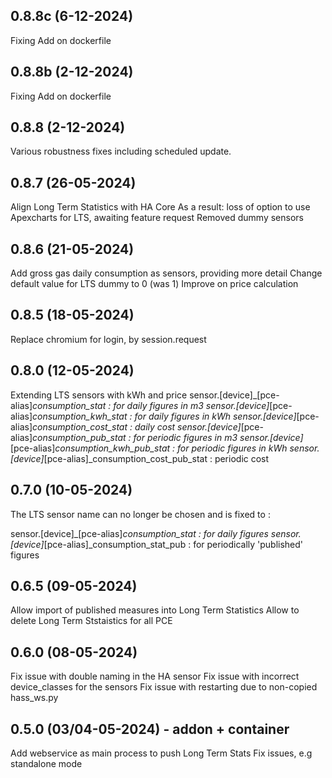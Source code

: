 ## 0.8.8c (6-12-2024)
Fixing Add on dockerfile

## 0.8.8b (2-12-2024)
Fixing Add on dockerfile

## 0.8.8 (2-12-2024)
Various robustness fixes including scheduled update.


## 0.8.7 (26-05-2024)
Align Long Term Statistics with HA Core
As a result: loss of option to use Apexcharts for LTS, awaiting feature request
Removed dummy sensors

## 0.8.6 (21-05-2024)
Add gross gas daily consumption as sensors, providing more detail
Change default value for LTS dummy to 0 (was 1)
Improve on price calculation

## 0.8.5 (18-05-2024)
Replace chromium for login, by session.request

## 0.8.0 (12-05-2024)
Extending LTS sensors with kWh and price
sensor.[device]_[pce-alias]_consumption_stat : for daily figures in m3
sensor.[device]_[pce-alias]_consumption_kwh_stat : for daily figures in kWh
sensor.[device]_[pce-alias]_consumption_cost_stat : daily cost
sensor.[device]_[pce-alias]_consumption_pub_stat : for periodic figures in m3
sensor.[device]_[pce-alias]_consumption_kwh_pub_stat : for periodic figures in kWh
sensor.[device]_[pce-alias]_consumption_cost_pub_stat : periodic cost

## 0.7.0 (10-05-2024)
The LTS sensor name can no longer be chosen and is fixed to :

sensor.[device]_[pce-alias]_consumption_stat : for daily figures
sensor.[device]_[pce-alias]_consumption_stat_pub : for periodically 'published' figures 

## 0.6.5 (09-05-2024)

Allow import of published measures into Long Term Statistics
Allow to delete Long Term Ststaistics for all PCE
  
## 0.6.0 (08-05-2024)

Fix issue with double naming in the HA sensor
Fix issue with incorrect device_classes for the sensors
Fix issue with restarting due to non-copied hass_ws.py

## 0.5.0 (03/04-05-2024) - addon + container

Add webservice as main process to push Long Term Stats
Fix issues, e.g standalone mode



